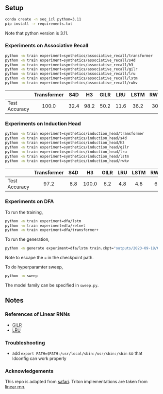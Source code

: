 
## Setup

```bash
conda create -n seq_icl python=3.11
pip install -r requirements.txt
```

Note that python version is 3.11.

### Experiments on Associative Recall

```bash
python -m train experiment=synthetics/associative_recall/transformer
python -m train experiment=synthetics/associative_recall/s4d
python -m train experiment=synthetics/associative_recall/h3
python -m train experiment=synthetics/associative_recall/gilr
python -m train experiment=synthetics/associative_recall/lru
python -m train experiment=synthetics/associative_recall/lstm
python -m train experiment=synthetics/associative_recall/rwkv
```

| | Transformer | S4D | H3 | GILR | LRU | LSTM | RWKV | Random 
|---|:---:|:---:|:---:|:---:|:---:| :---:|:---:|:---:|
| Test Accuracy |  100.0 | 32.4 | 98.2  | 50.2  | 11.6 | 36.2 | 30.0 | 25.0 |

### Experiments on Induction Head

```bash
python -m train experiment=synthetics/induction_head/transformer
python -m train experiment=synthetics/induction_head/s4d
python -m train experiment=synthetics/induction_head/h3
python -m train experiment=synthetics/induction_head/gilr
python -m train experiment=synthetics/induction_head/lru
python -m train experiment=synthetics/induction_head/lstm
python -m train experiment=synthetics/induction_head/rwkv
```

| | Transformer | S4D | H3 | GILR | LRU | LSTM | RWKV | Random |
|---|:---:|:---:|:---:|:---:|:---:|:---:| :---:|:---:|
| Test Accuracy | 97.2 | 8.8  | 100.0   | 6.2  | 4.8 | 4.8 | 6.0 | 5.0 |

### Experiments on DFA

To run the training,
```bash
python -m train experiment=dfa/lstm
python -m train experiment=dfa/retnet
python -m train experiment=dfa/transformer+
```


To run the generation, 
```bash
python -m generate experiment=dfa/lstm train.ckpt="outputs/2023-09-18/08-23-56-668022/seq-icl-data/mbg9ohwc/checkpoints/epoch\=70-step\=11147.ckpt" hydra.run.dir="./"
```
Note to escape the `=` in the checkpoint path.

To do hyperparamter sweep,

```bash
python -m sweep
```
The model family can be specified in `sweep.py`.

## Notes

### References of Linear RNNs

* [GILR](https://arxiv.org/abs/1709.04057)
* [LRU](https://arxiv.org/abs/2303.06349)

### Troubleshooting

* add `export PATH=$PATH:/usr/local/sbin:/usr/sbin:/sbin` so that ldconfig can work properly

### Acknowledgements

This repo is adapted from [safari](https://github.com/HazyResearch/safari/tree/main). Triton implementations are taken from [linear rnn](https://github.com/sustcsonglin/pytorch_linear_rnn).